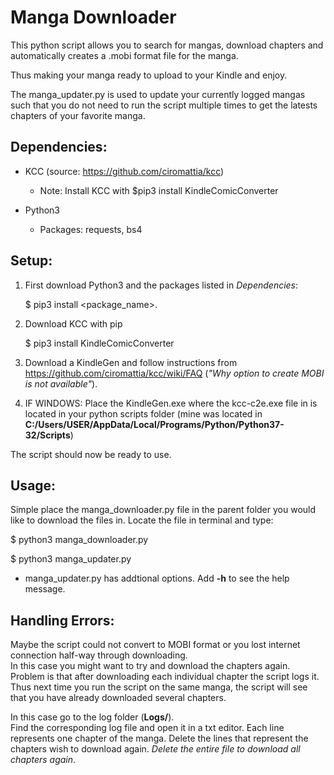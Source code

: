 # Manga Downloader
This python script allows you to search for mangas, download chapters and automatically creates a .mobi format file for the manga.

Thus making your manga ready to upload to your Kindle and enjoy.

The manga_updater.py is used to update your currently logged mangas such that you do not need to run the script multiple times to get the latests chapters of your favorite manga.

## Dependencies:
* KCC (source: https://github.com/ciromattia/kcc)
  *  Note: Install KCC with $pip3 install KindleComicConverter 

* Python3
  * Packages: requests, bs4

## Setup:
1. First download Python3 and the packages listed in *Dependencies*:

    $ pip3 install <package_name>.  

2. Download KCC with pip

    $ pip3 install KindleComicConverter

3. Download a KindleGen and follow instructions from https://github.com/ciromattia/kcc/wiki/FAQ (*"Why option to create MOBI is not available"*).

4. IF WINDOWS: Place the KindleGen.exe where the kcc-c2e.exe file in is located in your python scripts folder (mine was located in **C:/Users/USER/AppData/Local/Programs/Python/Python37-32/Scripts**)

The script should now be ready to use. 

## Usage:
Simple place the manga_downloader.py file in the parent folder you would like to download the files in. Locate the file in terminal and type:

$ python3 manga_downloader.py

$ python3 manga_updater.py


* manga_updater.py has addtional options. Add **-h** to see the help message.

## Handling Errors:
Maybe the script could not convert to MOBI format or you lost internet connection half-way through downloading.  
In this case you might want to try and download the chapters again. Problem is that after downloading each individual chapter the script logs it. Thus next time you run the script on the same manga, the script will see that you have already downloaded several chapters.

In this case go to the log folder (**Logs/**).  
Find the corresponding log file and open it in a txt editor. Each line represents one chapter of the manga. Delete the lines that represent the chapters wish to download again. *Delete the entire file to download all chapters again*.
